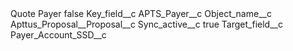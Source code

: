 <?xml version="1.0" encoding="UTF-8"?>
<CustomMetadata xmlns="http://soap.sforce.com/2006/04/metadata" xmlns:xsi="http://www.w3.org/2001/XMLSchema-instance" xmlns:xsd="http://www.w3.org/2001/XMLSchema">
    <label>Quote Payer</label>
    <protected>false</protected>
    <values>
        <field>Key_field__c</field>
        <value xsi:type="xsd:string">APTS_Payer__c</value>
    </values>
    <values>
        <field>Object_name__c</field>
        <value xsi:type="xsd:string">Apttus_Proposal__Proposal__c</value>
    </values>
    <values>
        <field>Sync_active__c</field>
        <value xsi:type="xsd:boolean">true</value>
    </values>
    <values>
        <field>Target_field__c</field>
        <value xsi:type="xsd:string">Payer_Account_SSD__c</value>
    </values>
</CustomMetadata>
